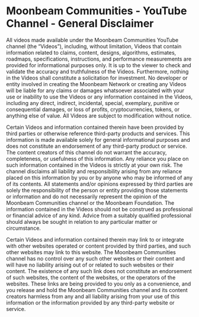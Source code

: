 # Moonbeam Communities - YouTube Channel - General Disclaimer
 
All videos made available under the Moonbeam Communities YouTube channel (the “Videos”), including, without limitation, Videos that contain information related to claims, content, designs, algorithms, estimates, roadmaps, specifications, instructions, and performance measurements are provided for informational purposes only. It is up to the viewer to check and validate the accuracy and truthfulness of the Videos. Furthermore, nothing in the Videos shall constitute a solicitation for investment. No developer or entity involved in creating the Moonbeam Network or creating any Videos will be liable for any claims or damages whatsoever associated with your use or inability to use the Videos or any information contained in the Videos, including any direct, indirect, incidental, special, exemplary, punitive or consequential damages, or loss of profits, cryptocurrencies, tokens, or anything else of value.  All Videos are subject to modification without notice.
 
Certain Videos and information contained therein have been provided by third parties or otherwise reference third-party products and services. This information is made available solely for general informational purposes and does not constitute an endorsement of any third-party product or service. The content creators of this channel do not warrant the accuracy, completeness, or usefulness of this information. Any reliance you place on such information contained in the Videos is strictly at your own risk. The channel disclaims all liability and responsibility arising from any reliance placed on this information by you or by anyone who may be informed of any of its contents. All statements and/or opinions expressed by third parties are solely the responsibility of the person or entity providing those statements or information and do not necessarily represent the opinion of the Moonbeam Communities channel or the Moonbeam Foundation. The information contained in the Videos should not be construed as professional or financial advice of any kind. Advice from a suitably qualified professional should always be sought in relation to any particular matter or circumstance.
 
Certain Videos and information contained therein may link to or integrate with other websites operated or content provided by third parties, and such other websites may link to this website. The Moonbeam Communities channel has no control over any such other websites or their content and will have no liability arising out of or related to such websites or their content. The existence of any such link does not constitute an endorsement of such websites, the content of the websites, or the operators of the websites. These links are being provided to you only as a convenience, and you release and hold the Moonbeam Communities channel and its content creators harmless from any and all liability arising from your use of this information or the information provided by any third-party website or service.
